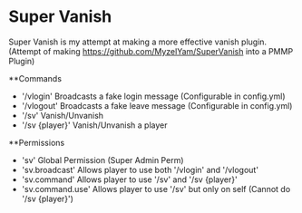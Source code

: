 # Super Vanish

Super Vanish is my attempt at making a more effective vanish plugin.
(Attempt of making https://github.com/MyzelYam/SuperVanish into a PMMP Plugin)


**Commands
- '/vlogin' Broadcasts a fake login message (Configurable in config.yml)
- '/vlogout' Broadcasts a fake leave message (Configurable in config.yml)
- '/sv' Vanish/Unvanish
- '/sv {player}' Vanish/Unvanish a player

**Permissions
- 'sv' Global Permission (Super Admin Perm)
- 'sv.broadcast' Allows player to use both '/vlogin' and '/vlogout'
- 'sv.command' Allows player to use '/sv' and '/sv {player}'
- 'sv.command.use' Allows player to use '/sv' but only on self (Cannot do '/sv {player}')
